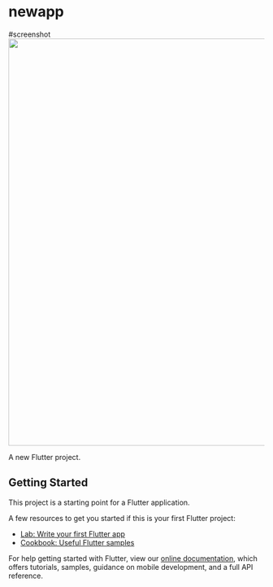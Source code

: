 # newapp

#screenshot
<img src="https://github.com/Sushil787/Simple-Caffeteria-app/blob/main/Screenshot_2021-05-02-16-05-12-07_b4ec958ee9e1ff2ec90754dc02ee4ece%5B1%5D.jpg" width="800px" height="auto">

A new Flutter project.


## Getting Started

This project is a starting point for a Flutter application.

A few resources to get you started if this is your first Flutter project:


- [Lab: Write your first Flutter app](https://flutter.dev/docs/get-started/codelab)
- [Cookbook: Useful Flutter samples](https://flutter.dev/docs/cookbook)

For help getting started with Flutter, view our
[online documentation](https://flutter.dev/docs), which offers tutorials,
samples, guidance on mobile development, and a full API reference.
